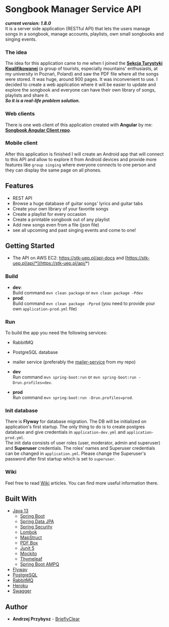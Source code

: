 # Songbook Manager Service API  
***current version: 1.8.0***  
It is a server side application (RESTful API) that lets the users manage songs in a songbook, manage accounts, playlists, own small songbooks and singing events.

### The idea  
The idea for this application came to me when I joined the [**Sekcja Turystyki Kwalifikowanej**](http://stk.ue.poznan.pl/) (a group of tourists, especially mountains' enthusiasts, at my university in Poznań, Poland) and saw the PDF file where all the songs were stored. It was huge, around 900 pages. It was inconvenient to use. I decided to create a web application where it will be easier to update and explore the songbook and everyone can have their own library of songs, playlists and share it.   
***So it is a real-life problem solution.***

### Web clients  
There is one web client of this application created with **Angular** by me: [**Songbook Angular Client repo**](https://github.com/przybandrzej/songbook-angular-client).  

### Mobile client  
After this application is finished I will create an Android app that will connect to this API and allow to explore it from Android devices and provide more features like `group singing` where everyone connects to one person and they can display the same page on all phones.

## Features  
* REST API
* Browse a huge database of guitar songs' lyrics and guitar tabs
* Create your own library of your favorite songs
* Create a playlist for every occasion
* Create a printable songbook out of any playlist
* Add new songs even from a file (json file)
* see all upcoming and past singing events and come to one! **<Not implemented yet>**

## Getting Started  
 * The API on AWS EC2: https://stk-uep.pl/api-docs and [https://stk-uep.pl/api/*](https://stk-uep.pl/api/*)
 
### Build    
* **dev**:  
Build command `mvn clean package` or `mvn clean package -Pdev`  
* **prod**:  
Build command `mvn clean package -Pprod` (you need to provide your own `application-prod.yml` file)

### Run  
To build the app you need the following services:
  * RabbitMQ
  * PostgreSQL database
  * mailer service (preferably the [mailer-service](https://github.com/przybandrzej/mailer-service) from my repo)  

* **dev**  
Run command `mvn spring-boot:run` or `mvn spring-boot:run -Drun.profiles=dev`.
* **prod**  
Run command `mvn spring-boot:run -Drun.profiles=prod`.

### Init database  
There is **Flyway** for database migration. The DB will be initialized on application's first startup. The only thing to do is to create postgres database and give credentials in `application-dev.yml` and `application-prod.yml`.  
The init data consists of user roles (user, moderator, admin and superuser) and **Superuser** credentials. The roles' names and Superuser credentials can be changed in `application.yml`. Please change the Superuser's password after first startup which is set to `superuser`.

### Wiki  
Feel free to read [Wiki](https://github.com/przybandrzej/Songbook_Manager-API/wiki) articles. You can find more useful information there. 

## Built With
* [Java 13]()
  * [Spring Boot]()
  * [Spring Data JPA]()
  * [Spring Security]()
  * [Lombok]()
  * [MapStruct]()
  * [PDF Box]()
  * [Junit 5]()
  * [Mockito]()
  * [Thymeleaf]()
  * [Spring Boot AMPQ]()
* [Flyway]()
* [PostgreSQL]()
* [RabbitMQ]()
* [Heroku]()
* [Swagger]()

## Author  
* **Andrzej Przybysz** - [BrieflyClear](https://github.com/przybandrzej)
